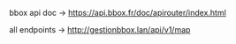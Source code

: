 

bbox api doc -> https://api.bbox.fr/doc/apirouter/index.html
  
all endpoints -> http://gestionbbox.lan/api/v1/map
